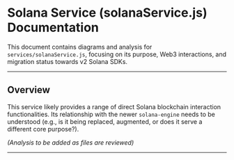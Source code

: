 # Solana Service (solanaService.js) Documentation

This document contains diagrams and analysis for `services/solanaService.js`, focusing on its purpose, Web3 interactions, and migration status towards v2 Solana SDKs.

---

## Overview

This service likely provides a range of direct Solana blockchain interaction functionalities. Its relationship with the newer `solana-engine` needs to be understood (e.g., is it being replaced, augmented, or does it serve a different core purpose?).

*(Analysis to be added as files are reviewed)*

--- 